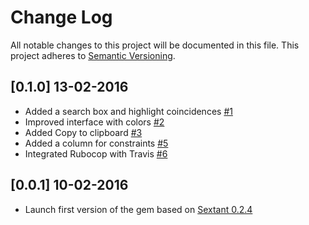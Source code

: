 # Change Log
All notable changes to this project will be documented in this file.
This project adheres to [Semantic Versioning](http://semver.org/).

## [0.1.0] 13-02-2016

* Added a search box and highlight coincidences [#1](https://github.com/Angelmmiguel/pretty_routes/issues/1)
* Improved interface with colors [#2](https://github.com/Angelmmiguel/pretty_routes/issues/2)
* Added Copy to clipboard [#3](https://github.com/Angelmmiguel/pretty_routes/issues/3)
* Added a column for constraints [#5](https://github.com/Angelmmiguel/pretty_routes/issues/5)
* Integrated Rubocop with Travis [#6](https://github.com/Angelmmiguel/pretty_routes/issues/6)

## [0.0.1] 10-02-2016

* Launch first version of the gem based on [Sextant 0.2.4](https://github.com/schneems/sextant/tree/master)
